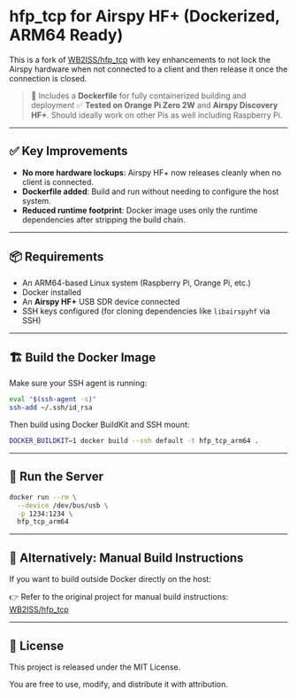 # hfp_tcp for Airspy HF+ (Dockerized, ARM64 Ready)

This is a fork of [WB2ISS/hfp_tcp](https://github.com/WB2ISS/hfp_tcp) with key enhancements to not lock the Airspy hardware when not connected to a client and then release it once the connection is closed.

> 🐳 Includes a **Dockerfile** for fully containerized building and deployment
> ✅ **Tested on Orange Pi Zero 2W** and **Airspy Discovery HF+**. Should ideally work on other Pis as well including Raspberry Pi.

---

## ✅ Key Improvements

- **No more hardware lockups**: Airspy HF+ now releases cleanly when no client is connected.
- **Dockerfile added**: Build and run without needing to configure the host system.
- **Reduced runtime footprint**: Docker image uses only the runtime dependencies after stripping the build chain.

---

## 📦 Requirements

- An ARM64-based Linux system (Raspberry Pi, Orange Pi, etc.)
- Docker installed
- An **Airspy HF+** USB SDR device connected
- SSH keys configured (for cloning dependencies like `libairspyhf` via SSH)

---

## 🏗️ Build the Docker Image

Make sure your SSH agent is running:

```bash
eval "$(ssh-agent -s)"
ssh-add ~/.ssh/id_rsa
```

Then build using Docker BuildKit and SSH mount:
```bash
DOCKER_BUILDKIT=1 docker build --ssh default -t hfp_tcp_arm64 .
```

---

## 🚀 Run the Server


```bash
docker run --rm \
  --device /dev/bus/usb \
  -p 1234:1234 \
  hfp_tcp_arm64
```

---

## 🔧 Alternatively: Manual Build Instructions
If you want to build outside Docker directly on the host:

👉 Refer to the original project for manual build instructions:
[WB2ISS/hfp_tcp](https://github.com/WB2ISS/hfp_tcp)

---

## 📜 License

This project is released under the MIT License.

You are free to use, modify, and distribute it with attribution.
